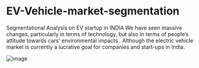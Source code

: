 # EV-Vehicle-market-segmentation
Segmentational Analysis on EV startup in INDIA We have seen massive changes, particularly in terms of technology, but also in terms of people’s attitude towards cars’ environmental impacts  . Although the electric vehicle market is currently a lucrative goal for companies and start-ups in India.

![image](https://github.com/GAJANAN07/EV-Vehicle-market-segmentation/assets/107312610/063c6234-d070-4601-a1e7-d1988d1827a4)
